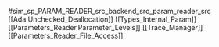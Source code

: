 #sim_sp_PARAM_READER_src_backend_src_param_reader_src
[[Ada.Unchecked_Deallocation]]
[[Types_Internal_Param]]
[[Parameters_Reader.Parameter_Levels]]
[[Trace_Manager]]
[[Parameters_Reader_File_Access]]
